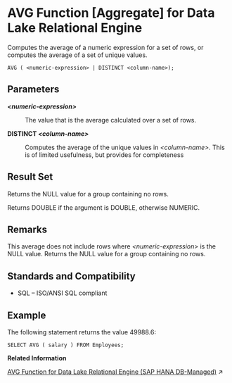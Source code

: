 <!-- loioa535f04784f2101590f89a693842c970 -->

# AVG Function \[Aggregate\] for Data Lake Relational Engine

Computes the average of a numeric expression for a set of rows, or computes the average of a set of unique values.



```
AVG ( <numeric-expression> | DISTINCT <column-name>);
```



<a name="loioa535f04784f2101590f89a693842c970__AVG_parm1"/>

## Parameters


<dl>
<dt><b>

*<numeric-expression\>*

</b></dt>
<dd>

The value that is the average calculated over a set of rows.



</dd><dt><b>

DISTINCT *<column-name\>*

</b></dt>
<dd>

Computes the average of the unique values in *<column-name\>*. This is of limited usefulness, but provides for completeness



</dd>
</dl>



<a name="loioa535f04784f2101590f89a693842c970__AVG_returns1"/>

## Result Set

Returns the NULL value for a group containing no rows.

Returns DOUBLE if the argument is DOUBLE, otherwise NUMERIC.



<a name="loioa535f04784f2101590f89a693842c970__AVG_remarks1"/>

## Remarks

This average does not include rows where *<numeric-expression\>* is the NULL value. Returns the NULL value for a group containing no rows.



<a name="loioa535f04784f2101590f89a693842c970__AVG_standards1"/>

## Standards and Compatibility

-   SQL – ISO/ANSI SQL compliant



<a name="loioa535f04784f2101590f89a693842c970__AVG_example1"/>

## Example

The following statement returns the value 49988.6:

```
SELECT AVG ( salary ) FROM Employees;
```

**Related Information**  


[AVG Function for Data Lake Relational Engine (SAP HANA DB-Managed)](https://help.sap.com/viewer/a898e08b84f21015969fa437e89860c8/2024_1_QRC/en-US/cfa9951f7f2849798b476c280c824ffb.html "Computes the average of a numeric expression for a set of rows, or computes the average of a set of unique values.") :arrow_upper_right:

